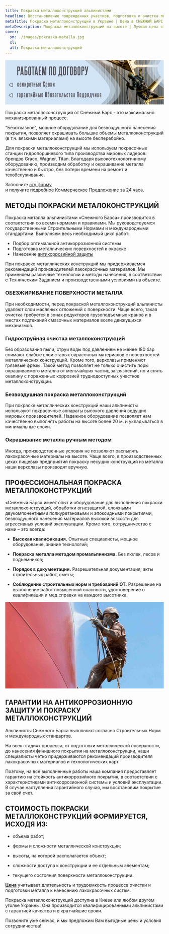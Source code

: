 ```yaml
---
title: Покраска металлоконструкций альпинистами
headline: Восстановление поврежденных участков, подготовка и очистка поверхности, покраски. Ремонт антикоррозионной защиты конструкций на любой высоте.
metaTitle: Покраска металлоконструкций в Украине | Цена в СНЕЖНЫЙ БАРС
metaDescription: Покраска металлоконструкций на высоте | Лучшая цена в Киеве | Быстро, качественно | Узнать стоимость покраски металлоконструкций в Украине ☎+38 (096) 555-30-92 
cover:
  sm: ./images/pokraska-metalla.jpg
  xl: 
  alt: Покраска металлоконструкций
---
```

![Оптимальная организация работ](./images/vstavka-teksta-foto-ru.jpg)

Покраска металлоконструкций от Снежный Барс - это максимально механизированный процесс.

"Безотказное", мощное оборудование для безвоздушного нанесения покрытия, позволяет окрашивать большие объемы металлоконструкций (в т.ч. вязкими материалами) на высоте бесперебойно.

Для покраски металлоконструкций мы используем покрасочные станции гидропоршневого типа производства мировых лидеров: брендов Graco, Wagner, Titan. Благодаря высокотехнологичному оборудованию,  производим обработку и окрашивание металла качественно и быстро, без потери времени на ремонт и техобслуживание.

Заполните [эту форму](/ru/inquiry/)<br>и получите подробное Коммерческое Предложение за 24 часа.</br>

## МЕТОДЫ ПОКРАСКИ МЕТАЛОКОНСТРУКЦИЙ

Покраска металла альпинистами «Снежного Барса» производится в соответствии со всеми нормами и правилами. Мы руководствуемся государственными Строительными Нормами и международными стандартами. Выполняем весь необходимый цикл работ:

- Подбор оптимальной антикоррозионной системы
- Подготовка металлических поверхностей к окраске
- Нанесение [антикоррозийной защиты](/ru/blog/zashhita-metallov-ot-korrozii/)
 
При покраске металлических конструкций мы придерживаемся рекомендаций производителей лакокрасочных материалов. Мы применяем различные технологии и методы нанесения, в соответствии с Техническим Заданием и производственными условиями на объекте.

### ОБЕЗЖИРИВАНИЕ ПОВЕРХНОСТИ МЕТАЛЛА

При необходимости, перед покраской металлоконструкций альпинисты удаляют слои масляных отложений с поверхности. Чаще всего, такая очистка требуется в зонах редукторов грузоподъемных кранов и в местах подтеканий смазочных материалов возле движущихся механизмов.

### Гидроструйная очистка металлоконструкций

Без образования пыли, струи воды под давлением не менее 180 бар снимают слабые слои старых окрасочных материалов с поверхностей металлических конструкций. Кроме того, верхолазы применяют грязевые фрезы. Такой метод позволяет не только очистить поры окрашиваемого металла от мельчайших частиц загрязнений, но и снять окалину с пораженных коррозией труднодоступных участков металлоконструкции.

### Безвоздушная покраска металлоконструкций

При покраске металлических конструкций наши альпинисты используют покрасочные аппараты высокого давления ведущих мировых производителей. Надежное оборудование позволяет нам качественно выполнять работы на высоте более 20 м. и укладываться в минимальные сроки.

### Окрашивание металла ручным методом 

Иногда, производственные условия не позволяют распылять лакокрасочные материалы на высоте. Чаще всего, в производственных цехах пищевых предприятий покраску несущих конструкций из металла наши верхолазы производят вручную.

## ПРОФЕССИОНАЛЬНАЯ ПОКРАСКА МЕТАЛЛОКОНСТРУКЦИЙ

«Снежный Барс» имеет опыт и оборудование для выполнения покраски металлоконструкций, обработки огнезащитой, сложными двукомпонентными полиуретановыми и эпоксидными покрытиями, безвоздушного нанесения материалов высокой вязкости для агрессивных условий эксплуатации. Кроме того, сотрудничество с нами – это всегда:

- **Высокая квалификация.** Опытные специалисты, мощное оборудование, знание технологий;
  
- **Покраска металла методом промальпинизма.** Без люлек, лесов и подъемников;
  
- **Порядок в документации.** Разрешительная документация, акты строительных работ, сметы;
  
- **Соблюдение строительных норм и требований ОТ.** Разрешение на выполнение работ повышенной опасности, удостоверение о квалификации и мед.справки на каждого высотника.
  
![Покраска металлоконструкций](./images/pokraska-metallokonstrukczij.jpg)

## ГАРАНТИИ НА АНТИКОРРОЗИОННУЮ ЗАЩИТУ И ПОКРАСКУ МЕТАЛЛОКОНСТРУКЦИЙ

Альпинисты Снежного Барса выполняют согласно Строительных Норм и международных стандартов.

На всех стадиях процесса, от подготовки металлической поверхности, до нанесения финишного покрытия на металлоконструкции, наши специалисты четко придерживаются рекомендаций производителя лакокрасочных материалов и технологических карт.

Поэтому, на все выполненные работы наша компания предоставляет гарантию на стойкость антикоррозийного покрытия, в соответствии с характеристиками антикоррозионной системы и условий эксплуатации. В случае наступления гарантийного случая, мы восстановим покрытие за свой счет.

## СТОИМОСТЬ ПОКРАСКИ МЕТАЛЛОКОНСТРУКЦИЙ ФОРМИРУЕТСЯ, ИСХОДЯ ИЗ:

- объема работ;
  
- формы и сложности металлической конструкции;
  
- высоты, на которой располагается объект;
  
- сложности доступа к конструкции и ее отдельным элементам;
  
- текущего состояния поверхности металлоконструкции.

**[Цена](/ru/prajs/)** учитывает длительность и трудоемкость процесса очистки и подготовки металла к нанесению лакокрасочных систем.

Покраска металлоконструкций доступна в Киеве или любом другом уголке Украины. Она производится квалифицированными альпинистами с гарантией качества и в кратчайшие сроки.

Позвоните уже сейчас, и мы предложим Вам выгодные цены и условия сотрудничества!

